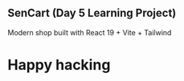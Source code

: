 ## SenCart (Day 5 Learning Project)

Modern  shop built with React 19 + Vite + Tailwind 

# Happy hacking